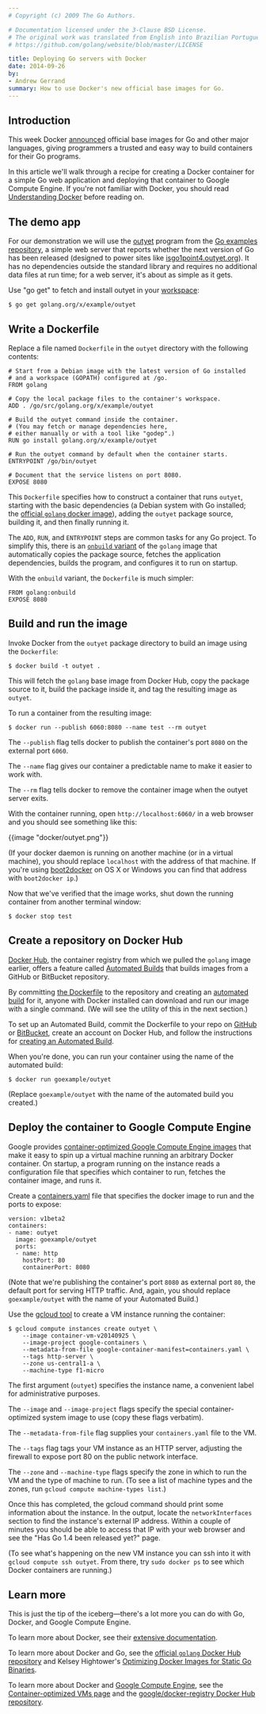 ```yaml
---
# Copyright (c) 2009 The Go Authors.

# Documentation licensed under the 3-Clause BSD License.
# The original work was translated from English into Brazilian Portuguese.
# https://github.com/golang/website/blob/master/LICENSE

title: Deploying Go servers with Docker
date: 2014-09-26
by:
- Andrew Gerrand
summary: How to use Docker's new official base images for Go.
---
```


## Introduction

This week Docker [announced](https://blog.docker.com/2014/09/docker-hub-official-repos-announcing-language-stacks/)
official base images for Go and other major languages,
giving programmers a trusted and easy way to build containers for their Go programs.

In this article we'll walk through a recipe for creating a Docker container for
a simple Go web application and deploying that container to Google Compute Engine.
If you're not familiar with Docker, you should read
[Understanding Docker](https://docs.docker.com/engine/understanding-docker/)
before reading on.

## The demo app

For our demonstration we will use the
[outyet](https://pkg.go.dev/golang.org/x/example/outyet) program from the
[Go examples repository](https://cs.opensource.google/go/x/example),
a simple web server that reports whether the next version of Go has been released
(designed to power sites like [isgo1point4.outyet.org](http://isgo1point4.outyet.org/)).
It has no dependencies outside the standard library and requires no additional
data files at run time; for a web server, it's about as simple as it gets.

Use "go get" to fetch and install outyet in your
[workspace](/doc/code.html#Workspaces):

	$ go get golang.org/x/example/outyet

## Write a Dockerfile

Replace a file named `Dockerfile` in the `outyet` directory with the following contents:

	# Start from a Debian image with the latest version of Go installed
	# and a workspace (GOPATH) configured at /go.
	FROM golang

	# Copy the local package files to the container's workspace.
	ADD . /go/src/golang.org/x/example/outyet

	# Build the outyet command inside the container.
	# (You may fetch or manage dependencies here,
	# either manually or with a tool like "godep".)
	RUN go install golang.org/x/example/outyet

	# Run the outyet command by default when the container starts.
	ENTRYPOINT /go/bin/outyet

	# Document that the service listens on port 8080.
	EXPOSE 8080

This `Dockerfile` specifies how to construct a container that runs `outyet`,
starting with the basic dependencies (a Debian system with Go installed;
the [official `golang` docker image](https://registry.hub.docker.com/_/golang/)),
adding the `outyet` package source, building it, and then finally running it.

The `ADD`, `RUN`, and `ENTRYPOINT` steps are common tasks for any Go project.
To simplify this, there is an
[`onbuild` variant](https://github.com/docker-library/golang/blob/9ff2ccca569f9525b023080540f1bb55f6b59d7f/1.3.1/onbuild/Dockerfile)
of the `golang` image that automatically copies the package source, fetches the
application dependencies, builds the program, and configures it to run on
startup.

With the `onbuild` variant, the `Dockerfile` is much simpler:

	FROM golang:onbuild
	EXPOSE 8080

## Build and run the image

Invoke Docker from the `outyet` package directory to build an image using the `Dockerfile`:

	$ docker build -t outyet .

This will fetch the `golang` base image from Docker Hub, copy the package source
to it, build the package inside it, and tag the resulting image as `outyet`.

To run a container from the resulting image:

	$ docker run --publish 6060:8080 --name test --rm outyet

The `--publish` flag tells docker to publish the container's port `8080` on the
external port `6060`.

The `--name` flag gives our container a predictable name to make it easier to work with.

The `--rm` flag tells docker to remove the container image when the outyet server exits.

With the container running, open `http://localhost:6060/` in a web browser and
you should see something like this:

{{image "docker/outyet.png"}}

(If your docker daemon is running on another machine (or in a virtual machine),
you should replace `localhost` with the address of that machine. If you're
using [boot2docker](http://boot2docker.io/) on OS X or Windows you can find
that address with `boot2docker ip`.)

Now that we've verified that the image works, shut down the running container
from another terminal window:

	$ docker stop test

## Create a repository on Docker Hub

[Docker Hub](https://hub.docker.com/), the container registry from which we
pulled the `golang` image earlier, offers a feature called
[Automated Builds](http://docs.docker.com/docker-hub/builds/) that builds
images from a GitHub or BitBucket repository.

By committing [the Dockerfile](https://go.googlesource.com/example/+/refs/heads/master/outyet/)
to the repository and creating an
[automated build](https://registry.hub.docker.com/u/adg1/outyet/)
for it, anyone with Docker installed can download and run our image with a
single command. (We will see the utility of this in the next section.)

To set up an Automated Build, commit the Dockerfile to your repo on
[GitHub](https://github.com/) or [BitBucket](https://bitbucket.org/),
create an account on Docker Hub, and follow the instructions for
[creating an Automated Build](http://docs.docker.com/docker-hub/builds/).

When you're done, you can run your container using the name of the automated build:

	$ docker run goexample/outyet

(Replace `goexample/outyet` with the name of the automated build you created.)

## Deploy the container to Google Compute Engine

Google provides
[container-optimized Google Compute Engine images](https://developers.google.com/compute/docs/containers/container_vms)
that make it easy to spin up a virtual machine running an arbitrary Docker container.
On startup, a program running on the instance reads a configuration file that
specifies which container to run, fetches the container image, and runs it.

Create a [containers.yaml](https://cloud.google.com/compute/docs/containers/container_vms#container_manifest)
file that specifies the docker image to run and the ports to expose:

	version: v1beta2
	containers:
	- name: outyet
	  image: goexample/outyet
	  ports:
	  - name: http
	    hostPort: 80
	    containerPort: 8080

(Note that we're publishing the container's port `8080` as external port `80`,
the default port for serving HTTP traffic. And, again, you should replace
`goexample/outyet` with the name of your Automated Build.)

Use the [gcloud tool](https://cloud.google.com/sdk/#Quick_Start)
to create a VM instance running the container:

	$ gcloud compute instances create outyet \
		--image container-vm-v20140925 \
		--image-project google-containers \
		--metadata-from-file google-container-manifest=containers.yaml \
		--tags http-server \
		--zone us-central1-a \
		--machine-type f1-micro

The first argument (`outyet`) specifies the instance name, a convenient label
for administrative purposes.

The `--image` and `--image-project` flags specify the special
container-optimized system image to use (copy these flags verbatim).

The `--metadata-from-file` flag supplies your `containers.yaml` file to the VM.

The `--tags` flag tags your VM instance as an HTTP server, adjusting the
firewall to expose port 80 on the public network interface.

The `--zone` and `--machine-type` flags specify the zone in which to run the VM
and the type of machine to run. (To see a list of machine types and the zones,
run `gcloud compute machine-types list`.)

Once this has completed, the gcloud command should print some information about
the instance. In the output, locate the `networkInterfaces` section to find the
instance's external IP address. Within a couple of minutes you should be able
to access that IP with your web browser and see the "Has Go 1.4 been released
yet?" page.

(To see what's happening on the new VM instance you can ssh into it with
`gcloud compute ssh outyet`. From there, try `sudo docker ps` to see which
Docker containers are running.)

## Learn more

This is just the tip of the iceberg—there's a lot more you can do with Go, Docker, and Google Compute Engine.

To learn more about Docker, see their [extensive documentation](https://docs.docker.com/).

To learn more about Docker and Go, see the [official `golang` Docker Hub repository](https://registry.hub.docker.com/_/golang/) and Kelsey Hightower's [Optimizing Docker Images for Static Go Binaries](https://medium.com/@kelseyhightower/optimizing-docker-images-for-static-binaries-b5696e26eb07).

To learn more about Docker and [Google Compute Engine](http://cloud.google.com/compute),
see the [Container-optimized VMs page](https://cloud.google.com/compute/docs/containers/container_vms)
and the [google/docker-registry Docker Hub repository](https://registry.hub.docker.com/u/google/docker-registry/).
